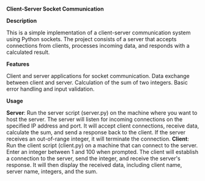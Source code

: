 **Client-Server Socket Communication**

**Description**

This is a simple implementation of a client-server communication system using Python sockets. The project consists of a server that accepts connections from clients, processes incoming data, and responds with a calculated result.

**Features**

Client and server applications for socket communication.
Data exchange between client and server.
Calculation of the sum of two integers.
Basic error handling and input validation.

**Usage**

**Server**:
Run the server script (server.py) on the machine where you want to host the server.
The server will listen for incoming connections on the specified IP address and port.
It will accept client connections, receive data, calculate the sum, and send a response back to the client.
If the server receives an out-of-range integer, it will terminate the connection.
**Client**:
Run the client script (client.py) on a machine that can connect to the server.
Enter an integer between 1 and 100 when prompted.
The client will establish a connection to the server, send the integer, and receive the server's response.
It will then display the received data, including client name, server name, integers, and the sum.
